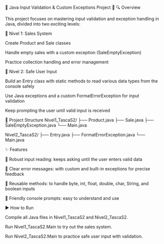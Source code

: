 🚀 Java Input Validation & Custom Exceptions Project 🎉
🔍 Overview

This project focuses on mastering input validation and exception handling in Java, divided into two exciting levels:

🌟 Nivel 1: Sales System

Create Product and Sale classes

Handle empty sales with a custom exception (SaleEmptyException)

Practice collection handling and error management

🌟 Nivel 2: Safe User Input

Build an Entry class with static methods to read various data types from the console safely

Use Java exceptions and a custom FormatErrorException for input validation

Keep prompting the user until valid input is received

📁 Project Structure
Nivel1_TascaS2/
├── Product.java
├── Sale.java
├── SaleEmptyException.java
└── Main.java

Nivel2_TascaS2/
├── Entry.java
├── FormatErrorException.java
└── Main.java

✨ Features

🎯 Robust input reading: keeps asking until the user enters valid data

🚫 Clear error messages: with custom and built-in exceptions for precise feedback

🔄 Reusable methods: to handle byte, int, float, double, char, String, and boolean inputs

💬 Friendly console prompts: easy to understand and use

▶️ How to Run

Compile all Java files in Nivel1_TascaS2 and Nivel2_TascaS2.

Run Nivel1_TascaS2.Main to try out the sales system.

Run Nivel2_TascaS2.Main to practice safe user input with validation.
